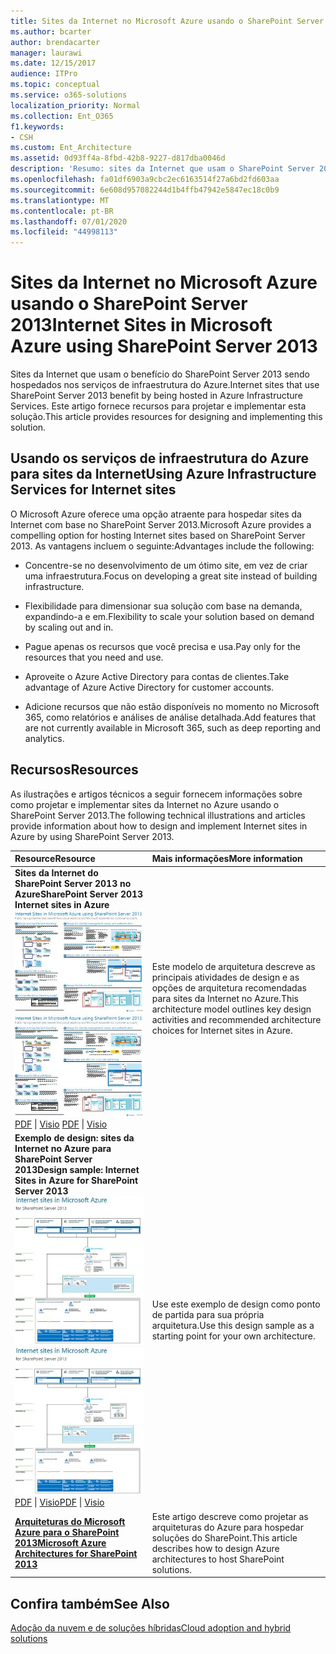```yaml
---
title: Sites da Internet no Microsoft Azure usando o SharePoint Server 2013
ms.author: bcarter
author: brendacarter
manager: laurawi
ms.date: 12/15/2017
audience: ITPro
ms.topic: conceptual
ms.service: o365-solutions
localization_priority: Normal
ms.collection: Ent_O365
f1.keywords:
- CSH
ms.custom: Ent_Architecture
ms.assetid: 0d93ff4a-8fbd-42b8-9227-d817dba0046d
description: 'Resumo: sites da Internet que usam o SharePoint Server 2013 benefícios hospedados nos serviços de infraestrutura do Azure. Este artigo fornece recursos para projetar e implementar esta solução.'
ms.openlocfilehash: fa01df6903a9cbc2ec6163514f27a6bd2fd603aa
ms.sourcegitcommit: 6e608d957082244d1b4ffb47942e5847ec18c0b9
ms.translationtype: MT
ms.contentlocale: pt-BR
ms.lasthandoff: 07/01/2020
ms.locfileid: "44998113"
---
```

# <a name="internet-sites-in-microsoft-azure-using-sharepoint-server-2013"></a><span data-ttu-id="752f5-104">Sites da Internet no Microsoft Azure usando o SharePoint Server 2013</span><span class="sxs-lookup"><span data-stu-id="752f5-104">Internet Sites in Microsoft Azure using SharePoint Server 2013</span></span>

 <span data-ttu-id="752f5-105">Sites da Internet que usam o benefício do SharePoint Server 2013 sendo hospedados nos serviços de infraestrutura do Azure.</span><span class="sxs-lookup"><span data-stu-id="752f5-105">Internet sites that use SharePoint Server 2013 benefit by being hosted in Azure Infrastructure Services.</span></span> <span data-ttu-id="752f5-106">Este artigo fornece recursos para projetar e implementar esta solução.</span><span class="sxs-lookup"><span data-stu-id="752f5-106">This article provides resources for designing and implementing this solution.</span></span>
  
## <a name="using-azure-infrastructure-services-for-internet-sites"></a><span data-ttu-id="752f5-107">Usando os serviços de infraestrutura do Azure para sites da Internet</span><span class="sxs-lookup"><span data-stu-id="752f5-107">Using Azure Infrastructure Services for Internet sites</span></span>

<span data-ttu-id="752f5-108">O Microsoft Azure oferece uma opção atraente para hospedar sites da Internet com base no SharePoint Server 2013.</span><span class="sxs-lookup"><span data-stu-id="752f5-108">Microsoft Azure provides a compelling option for hosting Internet sites based on SharePoint Server 2013.</span></span> <span data-ttu-id="752f5-109">As vantagens incluem o seguinte:</span><span class="sxs-lookup"><span data-stu-id="752f5-109">Advantages include the following:</span></span>
  
- <span data-ttu-id="752f5-110">Concentre-se no desenvolvimento de um ótimo site, em vez de criar uma infraestrutura.</span><span class="sxs-lookup"><span data-stu-id="752f5-110">Focus on developing a great site instead of building infrastructure.</span></span>
    
- <span data-ttu-id="752f5-111">Flexibilidade para dimensionar sua solução com base na demanda, expandindo-a e em.</span><span class="sxs-lookup"><span data-stu-id="752f5-111">Flexibility to scale your solution based on demand by scaling out and in.</span></span>
    
- <span data-ttu-id="752f5-112">Pague apenas os recursos que você precisa e usa.</span><span class="sxs-lookup"><span data-stu-id="752f5-112">Pay only for the resources that you need and use.</span></span>
    
- <span data-ttu-id="752f5-113">Aproveite o Azure Active Directory para contas de clientes.</span><span class="sxs-lookup"><span data-stu-id="752f5-113">Take advantage of Azure Active Directory for customer accounts.</span></span>
    
- <span data-ttu-id="752f5-114">Adicione recursos que não estão disponíveis no momento no Microsoft 365, como relatórios e análises de análise detalhada.</span><span class="sxs-lookup"><span data-stu-id="752f5-114">Add features that are not currently available in Microsoft 365, such as deep reporting and analytics.</span></span>
    
## <a name="resources"></a><span data-ttu-id="752f5-115">Recursos</span><span class="sxs-lookup"><span data-stu-id="752f5-115">Resources</span></span>

<span data-ttu-id="752f5-116">As ilustrações e artigos técnicos a seguir fornecem informações sobre como projetar e implementar sites da Internet no Azure usando o SharePoint Server 2013.</span><span class="sxs-lookup"><span data-stu-id="752f5-116">The following technical illustrations and articles provide information about how to design and implement Internet sites in Azure by using SharePoint Server 2013.</span></span>
  
|<span data-ttu-id="752f5-117">**Resource**</span><span class="sxs-lookup"><span data-stu-id="752f5-117">**Resource**</span></span>|<span data-ttu-id="752f5-118">**Mais informações**</span><span class="sxs-lookup"><span data-stu-id="752f5-118">**More information**</span></span>|
|:-----|:-----|
|<span data-ttu-id="752f5-119">**Sites da Internet do SharePoint Server 2013 no Azure**</span><span class="sxs-lookup"><span data-stu-id="752f5-119">**SharePoint Server 2013 Internet sites in Azure**</span></span> <br/> <span data-ttu-id="752f5-120">[![Imagem de sites da Internet em Azure usando SharePoint](media/MS-AZ-SPInternetSites.jpg)          ](https://go.microsoft.com/fwlink/p/?LinkId=392552)</span><span class="sxs-lookup"><span data-stu-id="752f5-120">[![Image of Internet sites in Azure using SharePoint](media/MS-AZ-SPInternetSites.jpg)          ](https://go.microsoft.com/fwlink/p/?LinkId=392552)</span></span> <br/> <span data-ttu-id="752f5-121">[PDF](https://go.microsoft.com/fwlink/p/?LinkId=392552) \| [          ](https://go.microsoft.com/fwlink/p/?LinkId=392551) [Visio](https://go.microsoft.com/fwlink/p/?LinkId=392551)  </span><span class="sxs-lookup"><span data-stu-id="752f5-121">[PDF](https://go.microsoft.com/fwlink/p/?LinkId=392552)  \| [          ](https://go.microsoft.com/fwlink/p/?LinkId=392551)[Visio](https://go.microsoft.com/fwlink/p/?LinkId=392551)</span></span> <br/> |<span data-ttu-id="752f5-122">Este modelo de arquitetura descreve as principais atividades de design e as opções de arquitetura recomendadas para sites da Internet no Azure.</span><span class="sxs-lookup"><span data-stu-id="752f5-122">This architecture model outlines key design activities and recommended architecture choices for Internet sites in Azure.</span></span>  <br/> |
|<span data-ttu-id="752f5-123">**Exemplo de design: sites da Internet no Azure para SharePoint Server 2013**</span><span class="sxs-lookup"><span data-stu-id="752f5-123">**Design sample: Internet Sites in Azure for SharePoint Server 2013**</span></span> <br/> <span data-ttu-id="752f5-124">[![Imagem da amostra de design: sites das Internet no Microsoft Azure para SharePoint 2013](media/MS-AZ-InternetSitesDesignSample.jpg)](https://go.microsoft.com/fwlink/p/?LinkId=392549)</span><span class="sxs-lookup"><span data-stu-id="752f5-124">[![Image of the Design sample: Internet sites in Microsoft Azure for SharePoint 2013](media/MS-AZ-InternetSitesDesignSample.jpg)          ](https://go.microsoft.com/fwlink/p/?LinkId=392549)</span></span> <br/> <span data-ttu-id="752f5-125">[PDF](https://go.microsoft.com/fwlink/p/?LinkId=392549)  \| [Visio](https://go.microsoft.com/fwlink/p/?LinkId=392548)</span><span class="sxs-lookup"><span data-stu-id="752f5-125">[PDF](https://go.microsoft.com/fwlink/p/?LinkId=392549)  \| [Visio](https://go.microsoft.com/fwlink/p/?LinkId=392548)</span></span> <br/> |<span data-ttu-id="752f5-126">Use este exemplo de design como ponto de partida para sua própria arquitetura.</span><span class="sxs-lookup"><span data-stu-id="752f5-126">Use this design sample as a starting point for your own architecture.</span></span>  <br/> |
|<span data-ttu-id="752f5-127">**[Arquiteturas do Microsoft Azure para o SharePoint 2013](microsoft-azure-architectures-for-sharepoint-2013.md)**</span><span class="sxs-lookup"><span data-stu-id="752f5-127">**[Microsoft Azure Architectures for SharePoint 2013](microsoft-azure-architectures-for-sharepoint-2013.md)**</span></span> <br/> |<span data-ttu-id="752f5-128">Este artigo descreve como projetar as arquiteturas do Azure para hospedar soluções do SharePoint.</span><span class="sxs-lookup"><span data-stu-id="752f5-128">This article describes how to design Azure architectures to host SharePoint solutions.</span></span>  <br/> |

## <a name="see-also"></a><span data-ttu-id="752f5-129">Confira também</span><span class="sxs-lookup"><span data-stu-id="752f5-129">See Also</span></span>

[<span data-ttu-id="752f5-130">Adoção da nuvem e de soluções híbridas</span><span class="sxs-lookup"><span data-stu-id="752f5-130">Cloud adoption and hybrid solutions</span></span>](cloud-adoption-and-hybrid-solutions.yml)



